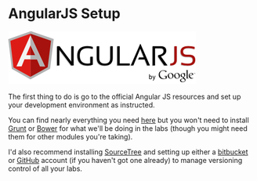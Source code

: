 
# AngularJS Setup

![](AngularJS-large.png)




The first thing to do is go to the official Angular JS resources and set up your development environment as instructed.

You can find nearly everything you need [here](https://docs.angularjs.org/misc/contribute) but you won't need to install [Grunt](http://gruntjs.com/) or [Bower](http://bower.io/) for what we'll be doing in the labs (though you might need them for other modules you're taking).

I'd also recommend installing [SourceTree](https://www.sourcetreeapp.com) and setting up either a [bitbucket](http://www.bitbucket.org) or [GitHub](http://www.github.com) account (if you haven't got one already) to manage versioning control of all your labs.